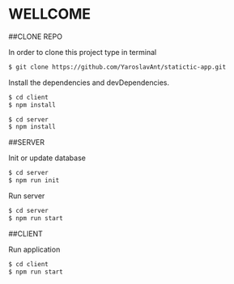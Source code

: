 ﻿# WELLCOME

##CLONE REPO

In order to clone this project type in terminal

```sh
$ git clone https://github.com/YaroslavAnt/statictic-app.git
```

Install the dependencies and devDependencies.

```sh
$ cd client
$ npm install
```

```sh
$ cd server
$ npm install
```

##SERVER

Init or update database

```sh
$ cd server
$ npm run init
```

Run server

```sh
$ cd server
$ npm run start
```

##CLIENT

Run application

```sh
$ cd client
$ npm run start
```
